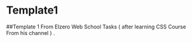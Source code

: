 # Template1

##Template 1 From Elzero Web School Tasks ( after learning CSS Course From his channel ) .
